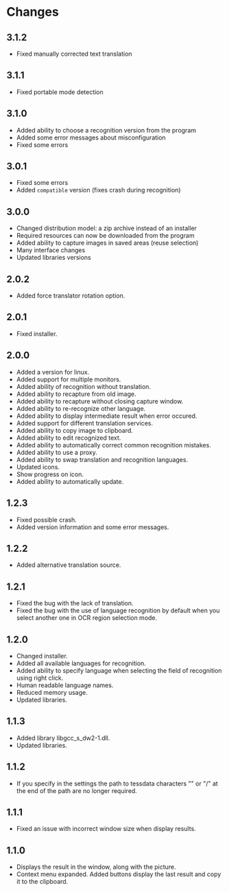 # Changes

## 3.1.2

* Fixed manually corrected text translation

## 3.1.1

* Fixed portable mode detection

## 3.1.0

* Added ability to choose a recognition version from the program
* Added some error messages about misconfiguration
* Fixed some errors

## 3.0.1

* Fixed some errors
* Added `compatible` version (fixes crash during recognition)

## 3.0.0

* Changed distribution model: a zip archive instead of an installer
* Required resources can now be downloaded from the program
* Added ability to capture images in saved areas (reuse selection)
* Many interface changes
* Updated libraries versions

## 2.0.2

* Added force translator rotation option.

## 2.0.1

* Fixed installer.

## 2.0.0

* Added a version for linux.
* Added support for multiple monitors.
* Added ability of recognition without translation.
* Added ability to recapture from old image.
* Added ability to recapture without closing capture window.
* Added ability to re-recognize other language.
* Added ability to display intermediate result when error occured.
* Added support for different translation services.
* Added ability to copy image to clipboard.
* Added ability to edit recognized text.
* Added ability to automatically correct common recognition mistakes.
* Added ability to use a proxy.
* Added ability to swap translation and recognition languages.
* Updated icons.
* Show progress on icon.
* Added ability to automatically update.

## 1.2.3

* Fixed possible crash.
* Added version information and some error messages.

## 1.2.2

* Added alternative translation source.

## 1.2.1

* Fixed the bug with the lack of translation.
* Fixed the bug with the use of language recognition by default when you select another one in OCR region selection mode.

## 1.2.0

* Changed installer.
* Added all available languages for recognition.
* Added ability to specify language when selecting the field of recognition using right click.
* Human readable language names.
* Reduced memory usage.
* Updated libraries.

## 1.1.3

* Added library libgcc_s_dw2-1.dll.
* Updated libraries.

## 1.1.2

* If you specify in the settings the path to tessdata characters "\" or "/" at the end of the path are no longer required.

## 1.1.1

* Fixed an issue with incorrect window size when display results.

## 1.1.0

* Displays the result in the window, along with the picture.
* Context menu expanded. Added buttons display the last result and copy it to the clipboard.
